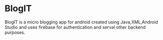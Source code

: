 # BlogIT
BlogIT is a micro blogging app for android created using Java,XML,Android Studio and uses firebase for authentication and serval other backend purposes.
